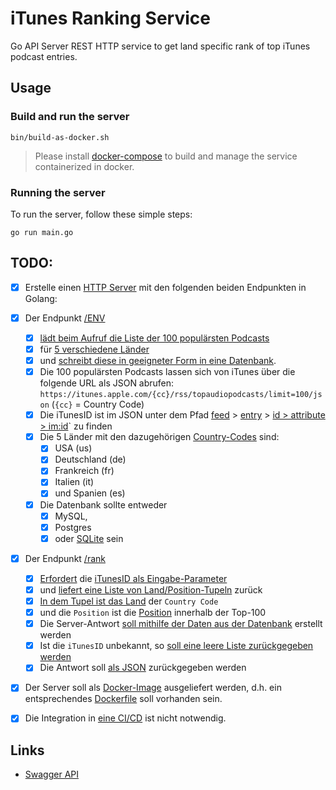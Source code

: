 # iTunes Ranking Service

Go API Server REST HTTP service to get land specific rank of top iTunes podcast entries.

## Usage

### Build and run the server

```shell
bin/build-as-docker.sh
```

> Please install [docker-compose](https://docs.docker.com/compose/) to build and manage the service containerized in docker.

### Running the server

To run the server, follow these simple steps:

```shell
go run main.go
```

## TODO:

* [x] Erstelle einen [HTTP Server](main.go) mit den folgenden beiden Endpunkten in Golang:
* [x] Der Endpunkt [/ENV ](api/routers.go#L45) 
    * [x] [lädt beim Aufruf die Liste der 100 populärsten Podcasts](itunes/service.go#L35)  
    * [x] für [5 verschiedene Länder](itunes/country.go#L5)
    * [x] und [schreibt diese in geeigneter Form in eine Datenbank](itunes/service.go#L95).
    * [x] Die 100 populärsten Podcasts lassen sich von iTunes über die folgende URL als JSON
      abrufen: `https://itunes.apple.com/{cc}/rss/topaudiopodcasts/limit=100/json` (`{cc}` = Country Code)
    * [x] Die iTunesID ist im JSON unter dem Pfad [feed](itunes/feed.go) > [entry](itunes/entry.go) > [id > attribute > im:id](itunes/id.go)` zu finden
    * [x] Die 5 Länder mit den dazugehörigen [Country-Codes](itunes/country.go#L5) sind:
        * [x] USA (us)
        * [x] Deutschland (de)
        * [x] Frankreich (fr)
        * [x] Italien (it)
        * [x] und Spanien (es)
    * [x] Die Datenbank sollte entweder
      * [x] MySQL, 
      * [x] Postgres
      * [x] oder [SQLite](itunes/service.go#L24) sein
* [x] Der Endpunkt [/rank](api/routers.go#L38) 
  * [x] [Erfordert](api/api.go#L54) die [iTunesID als Eingabe-Parameter](api/routers.go#L38) 
  * [x] und [liefert eine Liste von Land/Position-Tupeln](api/api.go#L91) zurück
  * [x] [In dem Tupel ist das Land](itunes/service.go#L124) der `Country Code` 
  * [x] und die `Position` ist die [Position](itunes/rank-result.go) innerhalb der Top-100
  * [x] Die Server-Antwort [soll mithilfe der Daten aus der Datenbank](itunes/service.go#L116) erstellt werden
  * [x] Ist die `iTunesID` unbekannt, so [soll eine leere Liste zurückgegeben werden](api/api.go#L54)
  * [x] Die Antwort soll [als JSON](api/api.go#L46) zurückgegeben werden
* [x] Der Server soll als [Docker-Image](bin/build-as-docker.sh) ausgeliefert werden, d.h. ein entsprechendes [Dockerfile](Dockerfile) soll vorhanden sein. 
* [x] Die Integration in [eine CI/CD](.github/workflows/go.yml) ist nicht notwendig.


## Links

* [Swagger API](https://app.swaggerhub.com/apis/eSlider/itunes-ranking-service/0.1#/default/get_rank__countryCode___iTuneId_)

